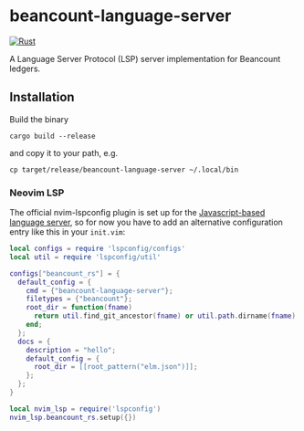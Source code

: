 # beancount-language-server

[![Rust](https://github.com/matze/beancount-language-server/actions/workflows/rust.yml/badge.svg?branch=master)](https://github.com/matze/beancount-language-server/actions/workflows/rust.yml)

A Language Server Protocol (LSP) server implementation for Beancount ledgers.


## Installation

Build the binary

    cargo build --release

and copy it to your path, e.g.

    cp target/release/beancount-language-server ~/.local/bin

### Neovim LSP

The official nvim-lspconfig plugin is set up for the [Javascript-based language
server](https://github.com/polarmutex/beancount-language-server), so for now you
have to add an alternative configuration entry like this in your `init.vim`:

```lua
local configs = require 'lspconfig/configs'
local util = require 'lspconfig/util'

configs["beancount_rs"] = {
  default_config = {
    cmd = {"beancount-language-server"};
    filetypes = {"beancount"};
    root_dir = function(fname)
      return util.find_git_ancestor(fname) or util.path.dirname(fname)
    end;
  };
  docs = {
    description = "hello";
    default_config = {
      root_dir = [[root_pattern("elm.json")]];
    };
  };
}

local nvim_lsp = require('lspconfig')
nvim_lsp.beancount_rs.setup({})
```
